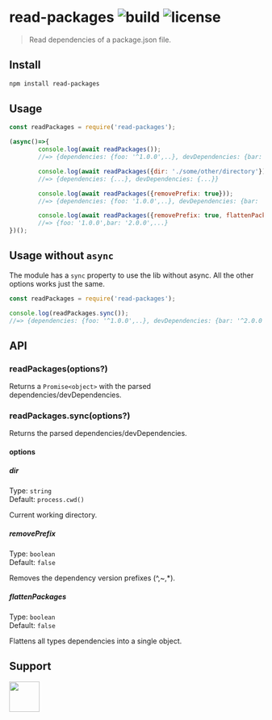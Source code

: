 # read-packages ![build](https://travis-ci.com/RocktimSaikia/read-packages.svg?branch=master) ![license](https://img.shields.io/github/license/rocktimsaikia/read-packages)

> Read dependencies of a package.json file.

## Install
```bash
npm install read-packages
```

## Usage

```js
const readPackages = require('read-packages');

(async()=>{
        console.log(await readPackages());
        //=> {dependencies: {foo: '^1.0.0',..}, devDependencies: {bar: '^2.0.0',...}}

        console.log(await readPackages({dir: './some/other/directory'}));
        //=> {dependencies: {...}, devDependencies: {...}}

        console.log(await readPackages({removePrefix: true}));
        //=> {dependencies: {foo: '1.0.0',..}, devDependencies: {bar: '2.0.0',...}}

        console.log(await readPackages({removePrefix: true, flattenPackages: true}));
        //=> {foo: '1.0.0',bar: '2.0.0',...}
})();
```

## Usage without `async`
The module has a `sync` property to use the lib without async. All the other options works just the same.
```js
const readPackages = require('read-packages');

console.log(readPackages.sync());
//=> {dependencies: {foo: '^1.0.0',..}, devDependencies: {bar: '^2.0.0',...}}
```
## API

### readPackages(options?)

Returns a `Promise<object>` with the parsed dependencies/devDependencies.

### readPackages.sync(options?)

Returns the parsed dependencies/devDependencies.

#### options

##### dir

Type: `string`<br>
Default: `process.cwd()`

Current working directory.

##### removePrefix

Type: `boolean`<br>
Default: `false`

Removes the dependency version prefixes (^,~,*).

##### flattenPackages

Type: `boolean`<br>
Default: `false`

Flattens all types dependencies into a single object.

## Support

<a href="https://www.buymeacoffee.com/7BdaxfI"><img src="https://user-images.githubusercontent.com/33410545/91206759-48d5d180-e725-11ea-93b5-754d98c007af.png" height="60px"/></a>
